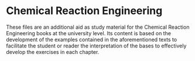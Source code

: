 # Chemical Reaction Engineering

These files are an additional aid as study material for the Chemical Reaction Engineering books at the university level. Its content is based on the development of the examples contained in the aforementioned texts to facilitate the student or reader the interpretation of the bases to effectively develop the exercises in each chapter.
